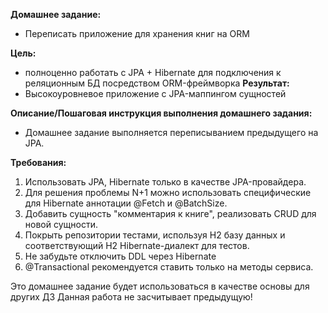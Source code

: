 <b>Домашнее задание:</b> 
- Переписать приложение для хранения книг на ORM

<b>Цель:</b>
- полноценно работать с JPA + Hibernate для подключения к реляционным БД посредством ORM-фреймворка
  <b>Результат:</b>
- Высокоуровневое приложение с JPA-маппингом сущностей


<b>Описание/Пошаговая инструкция выполнения домашнего задания:</b>
- Домашнее задание выполняется переписыванием предыдущего на JPA.

<b>Требования:</b>
1. Использовать JPA, Hibernate только в качестве JPA-провайдера.
2. Для решения проблемы N+1 можно использовать специфические для Hibernate аннотации @Fetch и @BatchSize.
3. Добавить сущность "комментария к книге", реализовать CRUD для новой сущности.
4. Покрыть репозитории тестами, используя H2 базу данных и соответствующий H2 Hibernate-диалект для тестов.
5. Не забудьте отключить DDL через Hibernate
6. @Transactional рекомендуется ставить только на методы сервиса.

Это домашнее задание будет использоваться в качестве основы для других ДЗ
Данная работа не засчитывает предыдущую!